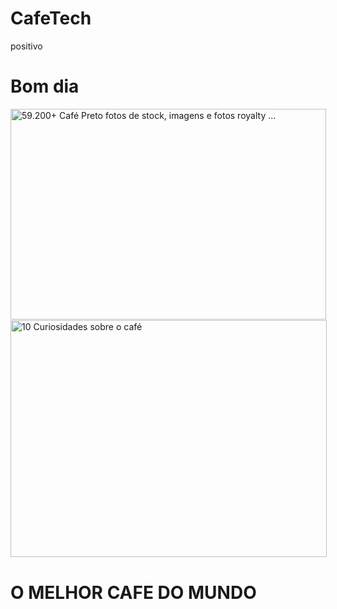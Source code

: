 # CafeTech
positivo
<!DOCTYPE html>
<html lang="en">
<head>
    <meta charset="UTF-8">
    <meta name="viewport" content="width=device-width, initial-scale=1.0">
    <title>CafeTech</title>
</head>
<body>
    <h1>Bom dia</h1>
    <img src="https://media.istockphoto.com/id/157528129/pt/foto/ch%C3%A1vena-de-caf%C3%A9.jpg?s=612x612&amp;w=0&amp;k=20&amp;c=6g8qjh0644W3TTgRfVRQU7qphksF-_kTsCg59zZ-Ejs=" jsaction="VQAsE" class="r48jcc pT0Scc iPVvYb" style="max-width: 612px; height: 337px; margin: 0px; width: 505px;" alt="59.200+ Café Preto fotos de stock, imagens e fotos royalty ..." jsname="kn3ccd" data-ilt="1691587787888">
    <img src="https://www.supremoarabica.com.br/wp-content/uploads/2019/04/10-curisoidades-sobre-o-caf%C3%A9.jpg" jsaction="VQAsE" class="r48jcc pT0Scc iPVvYb" style="max-width: 1600px; height: 379px; margin: 1px 0px; width: 506px;" alt="10 Curiosidades sobre o café" jsname="kn3ccd" data-ilt="1691588178629">
    <h1>O MELHOR CAFE DO MUNDO</h1>
</body>
</html>
